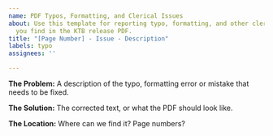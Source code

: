 ```yaml
---
name: PDF Typos, Formatting, and Clerical Issues
about: Use this template for reporting typo, formatting, and other clerical issues
  you find in the KTB release PDF.
title: "[Page Number] - Issue - Description"
labels: typo
assignees: ''

---
```


**The Problem:**
A description of the typo, formatting error or mistake that needs to be fixed.

**The Solution:**
The corrected text, or what the PDF should look like.

**The Location:**
Where can we find it? Page numbers?
